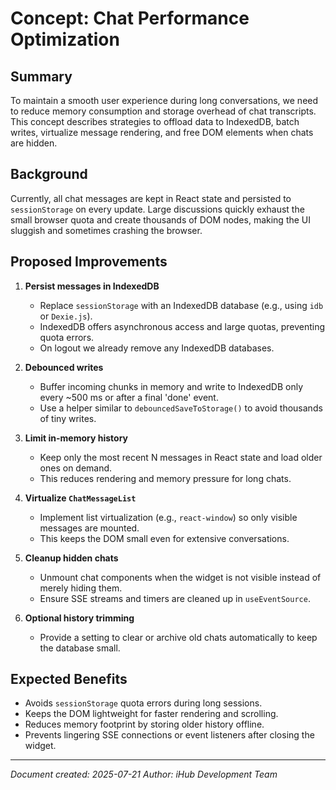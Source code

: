 # Concept: Chat Performance Optimization

## Summary

To maintain a smooth user experience during long conversations, we need to reduce memory consumption and storage overhead of chat transcripts. This concept describes strategies to offload data to IndexedDB, batch writes, virtualize message rendering, and free DOM elements when chats are hidden.

## Background

Currently, all chat messages are kept in React state and persisted to `sessionStorage` on every update. Large discussions quickly exhaust the small browser quota and create thousands of DOM nodes, making the UI sluggish and sometimes crashing the browser.

## Proposed Improvements

1. **Persist messages in IndexedDB**
   - Replace `sessionStorage` with an IndexedDB database (e.g., using `idb` or `Dexie.js`).
   - IndexedDB offers asynchronous access and large quotas, preventing quota errors.
   - On logout we already remove any IndexedDB databases.

2. **Debounced writes**
   - Buffer incoming chunks in memory and write to IndexedDB only every ~500 ms or after a final 'done' event.
   - Use a helper similar to `debouncedSaveToStorage()` to avoid thousands of tiny writes.

3. **Limit in-memory history**
   - Keep only the most recent N messages in React state and load older ones on demand.
   - This reduces rendering and memory pressure for long chats.

4. **Virtualize `ChatMessageList`**
   - Implement list virtualization (e.g., `react-window`) so only visible messages are mounted.
   - This keeps the DOM small even for extensive conversations.

5. **Cleanup hidden chats**
   - Unmount chat components when the widget is not visible instead of merely hiding them.
   - Ensure SSE streams and timers are cleaned up in `useEventSource`.

6. **Optional history trimming**
   - Provide a setting to clear or archive old chats automatically to keep the database small.

## Expected Benefits

- Avoids `sessionStorage` quota errors during long sessions.
- Keeps the DOM lightweight for faster rendering and scrolling.
- Reduces memory footprint by storing older history offline.
- Prevents lingering SSE connections or event listeners after closing the widget.

---

_Document created: 2025-07-21_
_Author: iHub Development Team_
